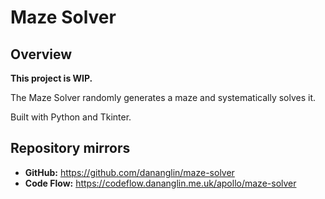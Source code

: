 # Maze Solver

## Overview

**This project is WIP.**

The Maze Solver randomly generates a maze and systematically solves it.

Built with Python and Tkinter.

## Repository mirrors

- **GitHub:** https://github.com/dananglin/maze-solver
- **Code Flow:** https://codeflow.dananglin.me.uk/apollo/maze-solver
